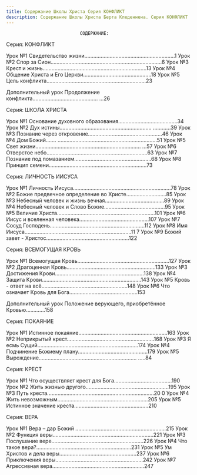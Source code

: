```yaml
---
title: Содержание Школы Христа Серия КОНФЛИКТ
description: Содержание Школы Христа Берта Кледеннена. Серия КОНФЛИКТ
---
```


                                СОДЕРЖАНИЕ:

Серия: КОНФЛИКТ

Урок №1 Свидетельство
жизни.................................................…………1
Урок №2 Спор за
Сион….…………........................................................…6
Урок №3 Крест и
жизнь...................................................................…13
Урок №4 Общение Христа и Его
Церкви...........................................…18
Урок №5 Цель
конфликта................................................................…23

Дополнительный урок Продолжение
конфликта……………….......................... ...26

Серия: ШКОЛА ХРИСТА

Урок №1 Основание духовного
образования....................................….34
Урок №2 Дух
истины..............................................................
………...39
Урок №3 Познание через
откровение...............................................…46
Урок №4 Дом Божий.......
................................................................…51
Урок №5 Свет
жизни.......................................................................
...57
Урок №6 Отверстое
небо................................................................….63
Урок №7 Познание под
помазанием.................................................…68
Урок №8 Принцип
семени....…...........................................................73

Серия: ЛИЧНОСТЬ ИИСУСА

Урок №1 Личность
Иисуса..................................................................78
Урок №2 Божие предвечное определение во
Христе...........................85
Урок №3 Небесный человек и жизнь
вечная........…........................…..89
Урок №4 Небесный человек и Слово
Божие.........................................95
Урок №5 Величие
Христа...............................................................…101
Урок №6 Иисус и вселенная
человека...............................................107
Урок №7 Сосуд
Господень.......................................…......................112
Урок №8 Имя
Иисуса.....…............................................................….11
7
Урок №9 Божий завет -
Христос....................................................….122

Серия: ВСЕМОГУЩАЯ КРОВЬ

Урок №1 Всемогущая
Кровь......…..................................................…127
Урок №2 Драгоценная
Кровь.........................................................…133
Урок №3 Достижения
Крови............................................................138
Урок №4 Защита
Крови...................................................................143
Урок №5 Кровь - ответ на
всё..........................................................148
Урок №6 Что означает Кровь для
Бога...................................….....…153

Дополнительный урок Положение верующего, приобретённое Кровью………….158

Серия: ПОКАЯНИЕ

Урок №1 Истинное
покаяние.…..................................................……163
Урок №2 Неприкрытый
крест...........................................................168
Урок №3 Я есмь
Сущий........................................….........................174
Урок №4 Подчинение Божиему
плану............................................…179
Урок №5
Вырождение..................................................................
.....84

Серия: КРЕСТ

Урок №1 Что осуществляет крест для
Бога..........…..........................190
Урок №2 Жить жизнью
другого...…..................................................195
Урок №3 Путь
креста.....….............................................................…20
0
Урок №4 Жить
невозможным.......................................…..........………205
Урок №5 Истинное значение
креста.....…....................................……210

Серия: ВЕРА

Урок №1 Вера – дар Божий
....…................................................……215
Урок №2 Функция
веры....................................…....................………221
Урок №3 Послушание
вере...........................................................…226
Урок №4 Что такое
вера?................................................................231
Урок №5 Ум Христов и дела
веры.........................................…........237
Урок №6 Приключения
веры...........................................................242
Урок №7 Агрессивная
вера........….............................................……247
